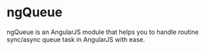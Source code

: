 ngQueue
=======

ngQueue is an AngularJS module that helps you to handle routine sync/async queue task in AngularJS with ease.
